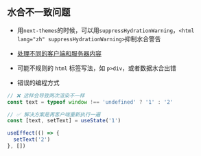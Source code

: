 ## 水合不一致问题

- 用`next-themes`的时候，可以用`suppressHydrationWarning`，`<html lang="zh" suppressHydrationWarning>`抑制水合警告

- [处理不同的客户端和服务器内容](https://react.dev/reference/react-dom/client/hydrateRoot#handling-different-client-and-server-content)

- 可能不规则的 `html` 标签写法，如 `p>div`，或者数据水合出错
- 错误的编程方式

```jsx
// ❌ 这样会导致两次渲染不一样
const text = typeof window !== 'undefined' ? '1' : '2'

// ✅ 解决方案是再客户端重新执行一遍
const [text, setText] = useState('1')

useEffect(() => {
  setText('2')
}, [])
```
